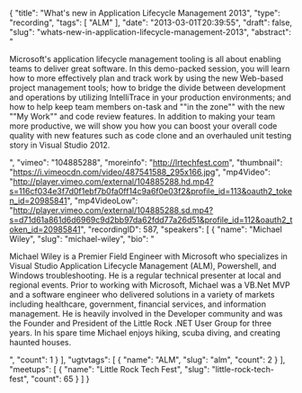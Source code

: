 {
  "title": "What's new in Application Lifecycle Management 2013",
  "type": "recording",
  "tags": [
    "ALM"
  ],
  "date": "2013-03-01T20:39:55",
  "draft": false,
  "slug": "whats-new-in-application-lifecycle-management-2013",
  "abstract": "<p>Microsoft's application lifecycle management tooling is all about enabling teams to deliver great software. In this demo-packed session, you will learn how to more effectively plan and track work by using the new Web-based project management tools; how to bridge the divide between development and operations by utilizing IntelliTrace in your production environments; and how to help keep team members on-task and \"\"in the zone\"\" with the new \"\"My Work\"\" and code review features. In addition to making your team more productive, we will show you how you can boost your overall code quality with new features such as code clone and an overhauled unit testing story in Visual Studio 2012.</p>",
  "vimeo": "104885288",
  "moreinfo": "http://lrtechfest.com",
  "thumbnail": "https://i.vimeocdn.com/video/487541588_295x166.jpg",
  "mp4Video": "http://player.vimeo.com/external/104885288.hd.mp4?s=116cf034e3f7d0f1ebf7b0fa0ff14c9a6f0e03f2&profile_id=113&oauth2_token_id=20985841",
  "mp4VideoLow": "http://player.vimeo.com/external/104885288.sd.mp4?s=d71d61a861d6d6969c9d2bb97da62fdd77a26d51&profile_id=112&oauth2_token_id=20985841",
  "recordingID": 587,
  "speakers": [
    {
      "name": "Michael Wiley",
      "slug": "michael-wiley",
      "bio": "<p>Michael Wiley is a Premier Field Engineer with Microsoft who specializes in Visual Studio Application Lifecycle Management (ALM), Powershell, and Windows troubleshooting. He is a regular technical presenter at local and regional events. Prior to working with Microsoft, Michael was a VB.Net MVP and a software engineer who delivered solutions in a variety of markets including healthcare, government, financial services, and information management. He is heavily involved in the Developer community and was the Founder and President of the Little Rock .NET User Group for three years. In his spare time Michael enjoys hiking, scuba diving, and creating haunted houses.</p>",
      "count": 1
    }
  ],
  "ugtvtags": [
    {
      "name": "ALM",
      "slug": "alm",
      "count": 2
    }
  ],
  "meetups": [
    {
      "name": "Little Rock Tech Fest",
      "slug": "little-rock-tech-fest",
      "count": 65
    }
  ]
}